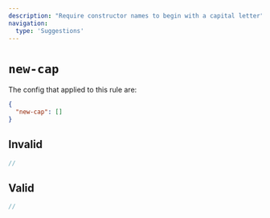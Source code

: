 ```yaml
---
description: "Require constructor names to begin with a capital letter"
navigation:
  type: 'Suggestions'
---
```


# `new-cap`

The config that applied to this rule are:

```json
{
  "new-cap": []
}
```

## Invalid

```js invalid
//
```

## Valid

```js valid
//
```
  